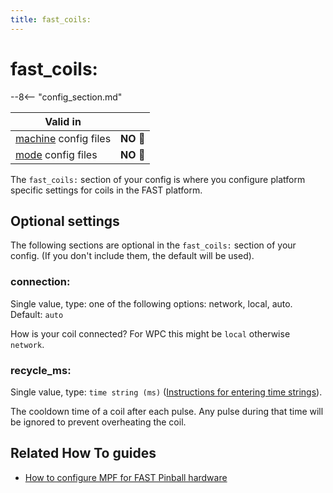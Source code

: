 ```yaml
---
title: fast_coils:
---
```


# fast_coils:


--8<-- "config_section.md"

| Valid in | |
|-----|:----:|
|[machine](instructions/machine_config.md) config files |**NO** :no_entry_sign:|
|[mode](instructions/mode_config.md) config files|**NO** :no_entry_sign:|

The `fast_coils:` section of your config is where you configure platform
specific settings for coils in the FAST platform.

## Optional settings

The following sections are optional in the `fast_coils:` section of your
config. (If you don't include them, the default will be used).

### connection:

Single value, type: one of the following options: network, local, auto.
Default: `auto`

How is your coil connected? For WPC this might be `local` otherwise
`network`.

### recycle_ms:

Single value, type: `time string (ms)`
([Instructions for entering time strings](instructions/time_strings.md)).

The cooldown time of a coil after each pulse. Any pulse during that time
will be ignored to prevent overheating the coil.

## Related How To guides

* [How to configure MPF for FAST Pinball hardware](../hardware/fast/index.md)
